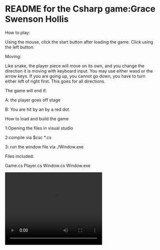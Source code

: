 # README for the Csharp game:Grace Swenson Hollis

How to play:

Using the mouse, click the start button after loading the game. Click using the left button. 

Moving:

Like snake, the player piece will move on its own, and you change the direction it is moving with keyboard input. You may use either wasd or the arrow keys. If you are going up, you cannot go down, you have to turn either left of right first. This goes for all directions.

The game will end if:

A: the player goes off stage

B: You are hit by an by a red dot.



How to load and build the game

1:Opening the files in visual studio

2:compile via $csc *.cs

3: run the window file via ./Window.exe

Files included:

Game.cs
Player.cs
Window.cs
Window.exe


<video width="320" height="240" controls>
  <source src="video.mp4" type="video/mp4">
</video>

